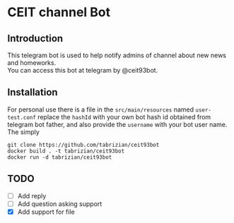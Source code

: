 # CEIT channel Bot
## Introduction
This telegram bot is used to help notify admins of channel about new news and homeworks.  
You can access this bot at telegram by @ceit93bot.
## Installation
For personal use there is a file in the ```src/main/resources``` named ```user-test.conf```
replace the ```hashId``` with your own bot hash id obtained from telegram bot father,
and also provide the ```username``` with your bot user name.  
The simply
```
git clone https://github.com/tabrizian/ceit93bot
docker build . -t tabrizian/ceit93bot
docker run -d tabrizian/ceit93bot
```
## TODO
- [ ] Add reply
- [ ] Add question asking support
- [x] Add support for file
